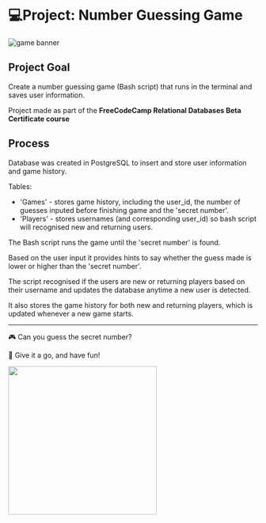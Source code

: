 # 💻Project: Number Guessing Game

![game banner](https://user-images.githubusercontent.com/88495091/209225003-fdf03767-6ff3-4c7e-a593-b80987676b93.png)


## Project Goal
Create a number guessing game (Bash script) that runs in the terminal and saves user information.

Project made as part of the <b> FreeCodeCamp Relational Databases Beta Certificate course </b>

## Process

Database was created in PostgreSQL to insert and store user information and game history.

Tables:
- 'Games' - stores game history, including the user_id, the number of guesses inputed before finishing game and the 'secret number'.
- 'Players' - stores usernames (and corresponding user_id) so bash script will recognised new and returning users.

The Bash script runs the game until the 'secret number' is found.

Based on the user input it provides hints to say whether the guess made is lower or higher than the 'secret number'.

The script recognised if the users are new or returning players based on their username and updates the database anytime a new user is detected.

It also stores the game history for both new and returning players, which is updated whenever a new game starts.

--- 
🎮 Can you guess the secret number?

🥳 Give it a go, and have fun!


<div id="img" align="left">
  <img src="https://media.giphy.com/media/3o6Zt7cqmjnCk6VJ0Q/giphy.gif" width="300"/>
  </div>
</div>

